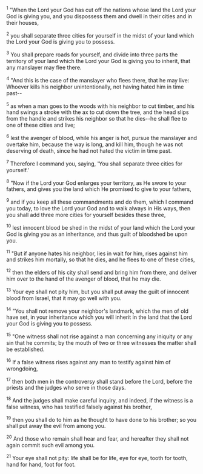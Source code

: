 <sup>1</sup> 
"When the Lord your God has cut off the nations whose land the Lord your God is giving you, and you dispossess them and dwell in their cities and in their houses, 

<sup>2</sup> 
you shall separate three cities for yourself in the midst of your land which the Lord your God is giving you to possess. 

<sup>3</sup> 
You shall prepare roads for yourself, and divide into three parts the territory of your land which the Lord your God is giving you to inherit, that any manslayer may flee there. 

<sup>4</sup> 
"And this is the case of the manslayer who flees there, that he may live: Whoever kills his neighbor unintentionally, not having hated him in time past-- 

<sup>5</sup> 
as when a man goes to the woods with his neighbor to cut timber, and his hand swings a stroke with the ax to cut down the tree, and the head slips from the handle and strikes his neighbor so that he dies--he shall flee to one of these cities and live; 

<sup>6</sup> 
lest the avenger of blood, while his anger is hot, pursue the manslayer and overtake him, because the way is long, and kill him, though he was not deserving of death, since he had not hated the victim in time past. 

<sup>7</sup> 
Therefore I command you, saying, 'You shall separate three cities for yourself.' 

<sup>8</sup> 
"Now if the Lord your God enlarges your territory, as He swore to your fathers, and gives you the land which He promised to give to your fathers, 

<sup>9</sup> 
and if you keep all these commandments and do them, which I command you today, to love the Lord your God and to walk always in His ways, then you shall add three more cities for yourself besides these three, 

<sup>10</sup> 
lest innocent blood be shed in the midst of your land which the Lord your God is giving you as an inheritance, and thus guilt of bloodshed be upon you. 

<sup>11</sup> 
"But if anyone hates his neighbor, lies in wait for him, rises against him and strikes him mortally, so that he dies, and he flees to one of these cities, 

<sup>12</sup> 
then the elders of his city shall send and bring him from there, and deliver him over to the hand of the avenger of blood, that he may die. 

<sup>13</sup> 
Your eye shall not pity him, but you shall put away the guilt of innocent blood from Israel, that it may go well with you.

<sup>14</sup> 
"You shall not remove your neighbor's landmark, which the men of old have set, in your inheritance which you will inherit in the land that the Lord your God is giving you to possess.

<sup>15</sup> 
"One witness shall not rise against a man concerning any iniquity or any sin that he commits; by the mouth of two or three witnesses the matter shall be established. 

<sup>16</sup> 
If a false witness rises against any man to testify against him of wrongdoing, 

<sup>17</sup> 
then both men in the controversy shall stand before the Lord, before the priests and the judges who serve in those days. 

<sup>18</sup> 
And the judges shall make careful inquiry, and indeed, if the witness is a false witness, who has testified falsely against his brother, 

<sup>19</sup> 
then you shall do to him as he thought to have done to his brother; so you shall put away the evil from among you. 

<sup>20</sup> 
And those who remain shall hear and fear, and hereafter they shall not again commit such evil among you. 

<sup>21</sup> 
Your eye shall not pity: life shall be for life, eye for eye, tooth for tooth, hand for hand, foot for foot.